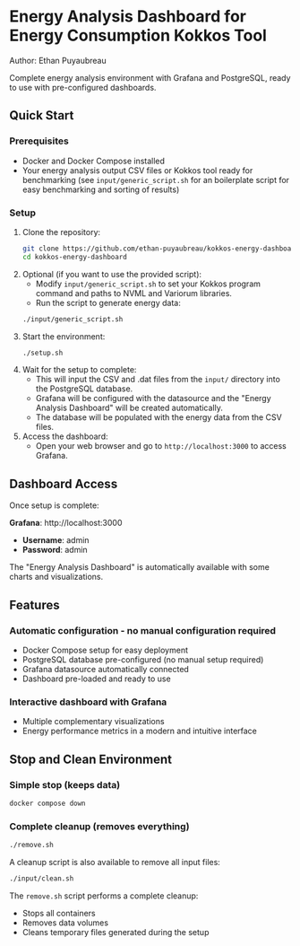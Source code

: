 # Energy Analysis Dashboard for Energy Consumption Kokkos Tool
Author: Ethan Puyaubreau

Complete energy analysis environment with Grafana and PostgreSQL, ready to use with pre-configured dashboards.

## Quick Start

### Prerequisites
- Docker and Docker Compose installed
- Your energy analysis output CSV files or Kokkos tool ready for benchmarking (see `input/generic_script.sh` for an boilerplate script for easy benchmarking and sorting of results)

### Setup
1. Clone the repository:
    ```bash
    git clone https://github.com/ethan-puyaubreau/kokkos-energy-dashboard.git
    cd kokkos-energy-dashboard
    ```
2. Optional (if you want to use the provided script):
   - Modify `input/generic_script.sh` to set your Kokkos program command and paths to NVML and Variorum libraries.
   - Run the script to generate energy data:
    ```bash
    ./input/generic_script.sh
    ```
3. Start the environment:
    ```bash
    ./setup.sh
    ```
4. Wait for the setup to complete:
    - This will input the CSV and .dat files from the `input/` directory into the PostgreSQL database.
    - Grafana will be configured with the datasource and the "Energy Analysis Dashboard" will be created automatically.
    - The database will be populated with the energy data from the CSV files.
5. Access the dashboard:
    - Open your web browser and go to `http://localhost:3000` to access Grafana.

## Dashboard Access

Once setup is complete:

**Grafana**: http://localhost:3000
- **Username**: admin
- **Password**: admin

The "Energy Analysis Dashboard" is automatically available with some charts and visualizations.

## Features

### Automatic configuration - no manual configuration required
- Docker Compose setup for easy deployment
- PostgreSQL database pre-configured (no manual setup required)
- Grafana datasource automatically connected
- Dashboard pre-loaded and ready to use


### Interactive dashboard with Grafana
- Multiple complementary visualizations
- Energy performance metrics in a modern and intuitive interface

## Stop and Clean Environment

### Simple stop (keeps data)
```bash
docker compose down
```

### Complete cleanup (removes everything)
```bash
./remove.sh
```

A cleanup script is also available to remove all input files:
```bash
./input/clean.sh
```

The `remove.sh` script performs a complete cleanup:
- Stops all containers
- Removes data volumes  
- Cleans temporary files generated during the setup